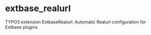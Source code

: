extbase_realurl
===============

TYPO3 extension ExtbaseRealurl: Automatic Realurl configuration for Extbase plugins